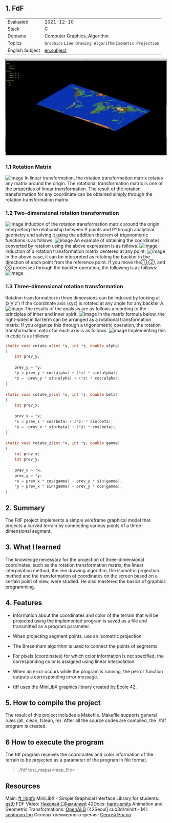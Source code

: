 ## 1. FdF

|   |   |
| - | - |
| Evaluated | 2021-12-10 |
| Stack | C |
| Domains | Computer Graphics, Algorithm |
| Topics | `Graphics` `Line Drawing Algorithm` `Isometic Projection` |
| English Subject | [en.subject](https://github.com/venera111/fdf/blob/master/en.subject.pdf) |

![42.fdf карта](fdf.png)

### 1.1 Rotation Matrix
![image](https://user-images.githubusercontent.com/78787523/151947733-6ae06edc-aa36-47f8-a3d0-50a522014dc7.png)
In linear transformation, the rotation transformation matrix rotates any matrix around the origin. The rotational transformation matrix is one of the properties of linear transformation. The result of the rotation transformation for any coordinate can be obtained simply through the rotation transformation matrix.

### 1.2 Two-dimensional rotation transformation
![image](https://user-images.githubusercontent.com/78787523/151947901-27cc37cb-42f5-434d-b599-e92a71f5c3a5.png)
Induction of the rotation transformation matrix around the origin.
Interpreting the relationship between P points and P'through analytical geometry and solving it using the addition theorem of trigonometric functions is as follows.
![image](https://user-images.githubusercontent.com/78787523/151947996-d66cd082-d882-4e20-8d13-ffcbd98ef0f9.png)
An example of obtaining the coordinates converted by rotation using the above expression is as follows.
![image](https://user-images.githubusercontent.com/78787523/151948050-c6be4792-b617-400e-8412-31ed7e33f5df.png)
Induction of a rotation transformation matrix centered at any point:
![image](https://user-images.githubusercontent.com/78787523/151948189-4369062f-ff37-47ee-a759-6b3bcb2e8842.png)
In the above case, it can be interpreted as rotating the backter in the direction of each point from the reference point. If you move the①,②, and ③ processes through the backter operation, the following is as follows:
![image](https://user-images.githubusercontent.com/78787523/151948243-3bef75d1-56c3-4656-8385-ddd5b1da54b0.png)

### 1.3 Three-dimensional rotation transformation
Rotation transformation in three dimensions can be induced by looking at (x'y'z') if the coordinate axis (xyz) is rotated at any angle for any backter A.
![image](https://user-images.githubusercontent.com/78787523/151948405-a1429fd6-93c5-4333-bf4f-e8f3631d64a2.png)
The results of the analysis are as follows according to the principles of inner and inner spirit.
![image](https://user-images.githubusercontent.com/78787523/151948462-c0fd30a2-86e4-4363-8bc4-829bfb4ea065.png)
In the matrix formula below, the right-sided initial term can be arranged as a rotational transformation matrix. If you organize this through a trigonometric operation, the rotation transformation matrix for each axis is as follows.
![image](https://user-images.githubusercontent.com/78787523/151948522-a0d56ef2-72d9-4594-b71e-73d0f3e70094.png)
Implementing this in code is as follows:
```C
static void	rotate_x(int *y, int *z, double alpha)
{
	int	prev_y;

	prev_y = *y;
	*y = prev_y * cos(alpha) + (*z) * sin(alpha);
	*z = -prev_y * sin(alpha) + (*z) * cos(alpha);
}

static void	rotate_y(int *x, int *z, double beta)
{
	int	prev_x;

	prev_x = *x;
	*x = prev_x * cos(beta) + (*z) * sin(beta);
	*z = -prev_x * sin(beta) + (*z) * cos(beta);
}

static void	rotate_z(int *x, int *y, double gamma)
{
	int	prev_x;
	int	prev_y;

	prev_x = *x;
	prev_y = *y;
	*x = prev_x * cos(gamma) - prev_y * sin(gamma);
	*y = prev_x * sin(gamma) + prev_y * cos(gamma);
}
```


## 2. Summary
The FdF project implements a simple wireframe graphical model that projects a curved terrain by connecting various points of a three-dimensional segment.

## 3. What I learned
The knowledge necessary for the projection of three-dimensional coordinates, such as the rotation transformation matrix, the linear interpolation method, the line drawing algorithm, the isometric projection method and the transformation of coordinates on the screen based on a certain point of view, were studied. He also mastered the basics of graphics programming.

## 4. Features
* Information about the coordinates and color of the terrain that will be projected using the implemented program is saved as a file and transmitted as a program parameter.
* When projecting segment points, use an isometric projection.

* The Bresenham algorithm is used to connect the points of segments.

* For pixels (coordinates) for which color information is not specified, the corresponding color is assigned using linear interpolation.

* When an error occurs while the program is running, the perror function outputs a corresponding error message.

* fdf uses the MiniLibX graphics library created by Ecole 42.

## 5. How to compile the project
The result of this project includes a Makefile. Makefile supports general rules (all, clean, fclean, re). After all the source codes are compiled, the ./fdf program is created.

## 6 How to execute the program
The fdf program receives the coordinates and color information of the terrain to be projected as a parameter of the program in file format.
> ./fdf test_maps/<map_file>

## Resources
Main: [ft_libgfx](https://github.com/qst0/ft_libgfx)
MiniLibX - Simple Graphical Interface Library for students: [qst0](https://qst0.github.io/ft_libgfx/man_mlx.html)
FDF Video: [Николай СФамилией](https://www.youtube.com/watch?v=10P59aOgi68)
42Docs: [harm-smits](https://harm-smits.github.io/42docs/)
Animation and Geometric Transformations: [OpenALG](https://alg.manifoldapp.org/read/computer-graphics-and-multimedia/section/7d42ae69-a732-4050-9a39-11d84e123b7e)
[42Seoul] cub3d/minirt - M1: [seomoon.log](https://velog.io/@seomoon/M1-%EB%A7%A5%EC%97%90%EC%84%9C-minilibX-%EC%8B%A4%ED%96%89%ED%95%98%EA%B8%B0-42-cub3dminiRT)
Основы трехмерного зрения: [Сергей Носов](https://delta-course.org/docs/delta7/Day8/Delta7D8L1.pdf)
